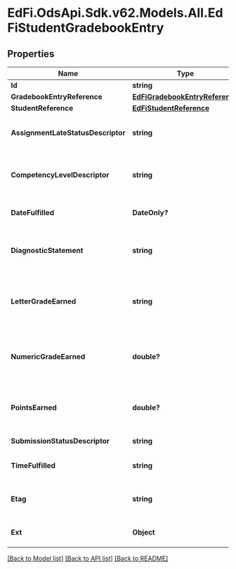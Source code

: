 # EdFi.OdsApi.Sdk.v62.Models.All.EdFiStudentGradebookEntry

## Properties

Name | Type | Description | Notes
------------ | ------------- | ------------- | -------------
**Id** | **string** |  | [optional] 
**GradebookEntryReference** | [**EdFiGradebookEntryReference**](EdFiGradebookEntryReference.md) |  | 
**StudentReference** | [**EdFiStudentReference**](EdFiStudentReference.md) |  | 
**AssignmentLateStatusDescriptor** | **string** | Status of whether the assignment was submitted after the due date and/or marked as. | [optional] 
**CompetencyLevelDescriptor** | **string** | The competency level assessed for the student for the referenced learning objective. | [optional] 
**DateFulfilled** | **DateOnly?** | The date an assignment was turned in or the date of an assessment. | [optional] 
**DiagnosticStatement** | **string** | A statement provided by the teacher that provides information in addition to the grade or assessment score. | [optional] 
**LetterGradeEarned** | **string** | A final or interim (grading period) indicator of student performance in a class as submitted by the instructor. | [optional] 
**NumericGradeEarned** | **double?** | A final or interim (grading period) indicator of student performance in a class as submitted by the instructor. | [optional] 
**PointsEarned** | **double?** | The points earned for the submission. With extra credit, the points earned may exceed the max points. | [optional] 
**SubmissionStatusDescriptor** | **string** | The status of the student&#39;s submission. | [optional] 
**TimeFulfilled** | **string** | The time an assignment was turned in on the date fulfilled. | [optional] 
**Etag** | **string** | A unique system-generated value that identifies the version of the resource. | [optional] 
**Ext** | **Object** | Extensions to the StudentGradebookEntry entity. | [optional] 

[[Back to Model list]](../README.md#documentation-for-models) [[Back to API list]](../README.md#documentation-for-api-endpoints) [[Back to README]](../README.md)

